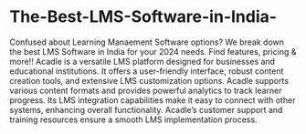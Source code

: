 # The-Best-LMS-Software-in-India-
Confused about Learning Manaement Software options? We break down the best LMS Software in India for your 2024 needs. Find features, pricing &amp; more!!
Acadle is a versatile LMS platform designed for businesses and educational institutions. It offers a user-friendly interface, robust content creation tools, and extensive LMS customization options. Acadle supports various content formats and provides powerful analytics to track learner progress. Its LMS integration capabilities make it easy to connect with other systems, enhancing overall functionality. Acadle’s customer support and training resources ensure a smooth LMS implementation process.
